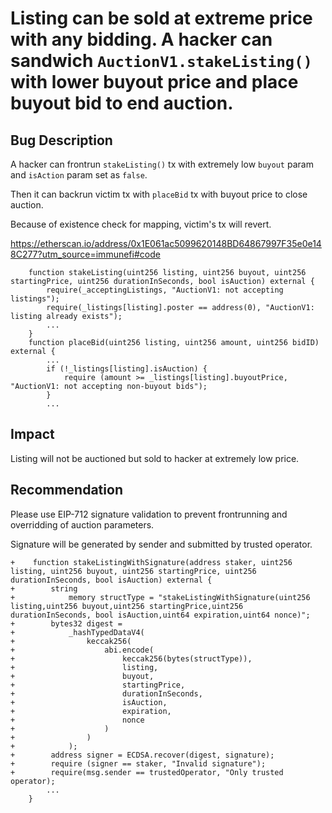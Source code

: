 # Listing can be sold at extreme price with any bidding. A hacker can sandwich `AuctionV1.stakeListing()` with lower buyout price and place buyout bid to end auction.

## Bug Description

A hacker can frontrun `stakeListing()` tx with extremely low `buyout` param and `isAction` param set as `false`.

Then it can backrun victim tx with `placeBid` tx with buyout price to close auction.

Because of existence check for mapping, victim's tx will revert.

https://etherscan.io/address/0x1E061ac5099620148BD64867997F35e0e148C277?utm_source=immunefi#code
```
    function stakeListing(uint256 listing, uint256 buyout, uint256 startingPrice, uint256 durationInSeconds, bool isAuction) external {
        require(_acceptingListings, "AuctionV1: not accepting listings");
        require(_listings[listing].poster == address(0), "AuctionV1: listing already exists");
        ...
    }
    function placeBid(uint256 listing, uint256 amount, uint256 bidID) external {
        ...
        if (!_listings[listing].isAuction) {
            require (amount >= _listings[listing].buyoutPrice, "AuctionV1: not accepting non-buyout bids");
        }
        ...
```

## Impact
Listing will not be auctioned but sold to hacker at extremely low price.

## Recommendation
Please use EIP-712 signature validation to prevent frontrunning and overridding of auction parameters.

Signature will be generated by sender and submitted by trusted operator.

```
+    function stakeListingWithSignature(address staker, uint256 listing, uint256 buyout, uint256 startingPrice, uint256 durationInSeconds, bool isAuction) external {
+        string
+            memory structType = "stakeListingWithSignature(uint256 listing,uint256 buyout,uint256 startingPrice,uint256 durationInSeconds, bool isAuction,uint64 expiration,uint64 nonce)";
+        bytes32 digest = 
+            _hashTypedDataV4(
+                keccak256(
+                    abi.encode(
+                        keccak256(bytes(structType)),
+                        listing,
+                        buyout,
+                        startingPrice,
+                        durationInSeconds,
+                        isAuction,
+                        expiration,
+                        nonce
+                    )
+                )
+            );
+        address signer = ECDSA.recover(digest, signature);
+        require (signer == staker, "Invalid signature");
+        require(msg.sender == trustedOperator, "Only trusted operator);
        ...
    }
```
